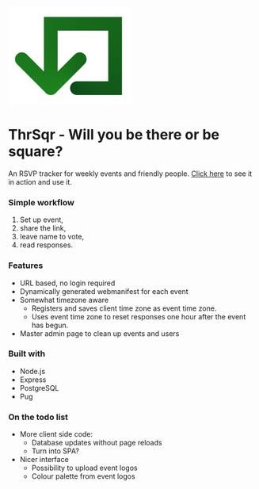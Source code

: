 ![ThrSqr logo](./public/images/thrsqrlogo.png)

# ThrSqr - Will you be there or be square?
An RSVP tracker for weekly events and friendly people.
[Click here](https://thrsqr.herokuapp.com) to see it in action and use it.

### Simple workflow

1. Set up event, 
2. share the link,
3. leave name to vote, 
4. read responses. 

### Features

* URL based, no login required
* Dynamically generated webmanifest for each event
* Somewhat timezone aware
  * Registers and saves client time zone as event time zone.
  * Uses event time zone to reset responses one hour after the event has begun.
* Master admin page to clean up events and users

### Built with

* Node.js
* Express
* PostgreSQL
* Pug
 
### On the todo list

* More client side code:
  * Database updates without page reloads
  * Turn into SPA?
* Nicer interface
  * Possibility to upload event logos
  * Colour palette from event logos
